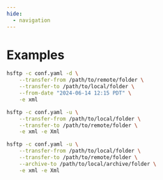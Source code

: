 ```yaml
---
hide:
  - navigation
---
```


# Examples

```bash title="Download from remote to local - filter by date and extension"
hsftp -c conf.yaml -d \
    --transfer-from /path/to/remote/folder \
    --transfer-to /path/to/local/folder \
    --from-date "2024-06-14 12:15 PDT" \
    -e xml
```

```bash title="Upload from local to remote - filter by extensions"
hsftp -c conf.yaml -u \
    --transfer-from /path/to/local/folder \
    --transfer-to /path/to/remote/folder \
    -e xml -e Xml
```

```bash title="Upload from local to remote - archive files locally after upload"
hsftp -c conf.yaml -u \
    --transfer-from /path/to/local/folder \
    --transfer-to /path/to/remote/folder \
    --archive-to /path/to/local/archive/folder \
    -e xml -e Xml
```